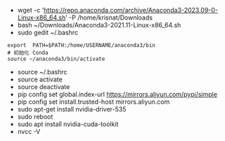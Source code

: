 * wget -c 'https://repo.anaconda.com/archive/Anaconda3-2023.09-0-Linux-x86_64.sh' -P /home/krisnat/Downloads
* bash ~/Downloads/Anaconda3-2021.11-Linux-x86_64.sh
* sudo gedit ~/.bashrc
```
export  PATH=$PATH:/home/USERNAME/anaconda3/bin
# 初始化 Conda
source ~/anaconda3/bin/activate
```
* source ~/.bashrc
* source activate
* source deactivate
* pip config set global.index-url https://mirrors.aliyun.com/pypi/simple
* pip config set install.trusted-host mirrors.aliyun.com
* sudo apt-get install nvidia-driver-535
* sudo reboot
* sudo apt install nvidia-cuda-toolkit
* nvcc -V


